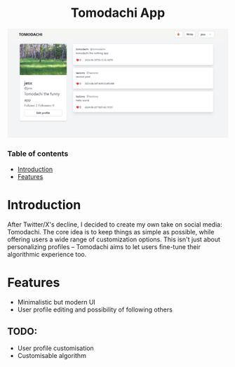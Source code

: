 <div align="center">

# Tomodachi App
![screenshot](https://raw.githubusercontent.com/0xWS/tomodachi/refs/heads/main/screenshot.png)

</div>

### Table of contents
- [Introduction](#introduction)
- [Features](#features)

# Introduction
After Twitter/X's decline, I decided to create my own take on social media: Tomodachi. The core idea is to keep things as simple as possible, while offering users a wide range of customization options. This isn't just about personalizing profiles – Tomodachi aims to let users fine-tune their algorithmic experience too.

# Features
- Minimalistic but modern UI
- User profile editing and possibility of following others
## TODO:
- User profile customisation
- Customisable algorithm
